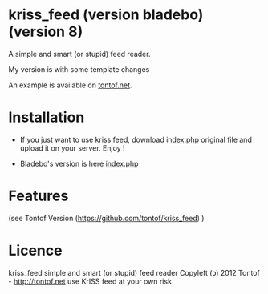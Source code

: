 kriss_feed (version bladebo) (version 8)
======================

A simple and smart (or stupid) feed reader.

My version is with some template changes 

An example is available on [tontof.net](http://tontof.net/feed).

Installation
============
* If you just want to use kriss feed, download [index.php](https://raw.github.com/tontof/kriss_feed/master/index.php) original file and upload it
on your server. Enjoy !

* Bladebo's version is here [index.php](https://github.com/bladebo/kriss_feed/blob/master/index.php)


Features 
========
(see Tontof Version (https://github.com/tontof/kriss_feed) )

Licence
=======
kriss_feed simple and smart (or stupid) feed reader
Copyleft (ɔ) 2012 Tontof - http://tontof.net
use KrISS feed at your own risk

